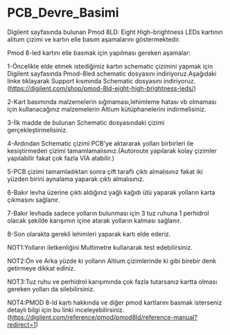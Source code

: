 # PCB_Devre_Basimi
 Digilent sayfasında bulunan Pmod 8LD: Eight High-brightness LEDs kartının alitum çizimi ve kartın elle basım aşamalarını göstermektedir. 

Pmod 8-led kartını elle basmak için yapılması gereken aşamalar:

1-Öncelikle elde etmek istediğimiz kartın schematic çizimini yapmak için Digilent sayfasında Pmod-8led schematic dosyasını indiriyoruz.Aşağıdaki linke tıklayarak
Support kısmında Schematic dosyasını indiriyoruz.(https://digilent.com/shop/pmod-8ld-eight-high-brightness-leds/)

2-Kart basımında malzemelerin sığmaması,lehimleme hatası vb olmaması için kullanacağınız malzemelerin Altium kütüphanelerini indirmelisiniz.

3-İlk madde de bulunan Schematic dosyasındaki çizimi gerçekleştirmelisiniz.

4-Ardından Schematic çizimi PCB'ye aktararak yolları birbirleri ile kesiştirmeden çizimi tamamlamalısınız.(Autoroute yapılarak kolay çizimler yapılabilir
fakat çok fazla VİA atabilir.)

5-PCB çizimi tamamladıktan sonra çift taraflı çıktı almalısınız fakat iki yüzden birini aynalama yaparak çıktı almalısınız.

6-Bakır levha üzerine çıktı aldığınız yağlı kağıdı ütü yaparak yolların karta çıkmasını sağlanır.

7-Bakır levhada sadece yolların bulunması için 3 tuz ruhuna 1 perhidrol olacak şekilde karışımın içine atarak yolların kalması sağlanır.

8-Son olarakta gerekli lehimleri yaparak kartı elde ederiz.

NOT1:Yolların iletkenliğini Multimetre kullanarak test edebilirsiniz.

NOT2:Ön ve Arka yüzde ki yolların Altium çizimlerinde ki gibi birebir denk getirmeye dikkat ediniz.

NOT3:Tuz ruhu ve perhidrol karışımında çok fazla tutarsanız kartta olması gereken yolları da silebilirsiniz.

NOT4:PMOD 8-ld kartı hakkında ve diğer pmod kartlarını basmak isterseniz detaylı bilgi için bu linki inceleyebilirsiniz.(https://digilent.com/reference/pmod/pmod8ld/reference-manual?redirect=1)
